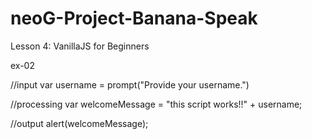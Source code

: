 # neoG-Project-Banana-Speak
 Lesson 4: VanillaJS for Beginners

ex-02

//input
var username = prompt("Provide your username.")

//processing
var welcomeMessage = "this script works!!" + username;

//output
alert(welcomeMessage);